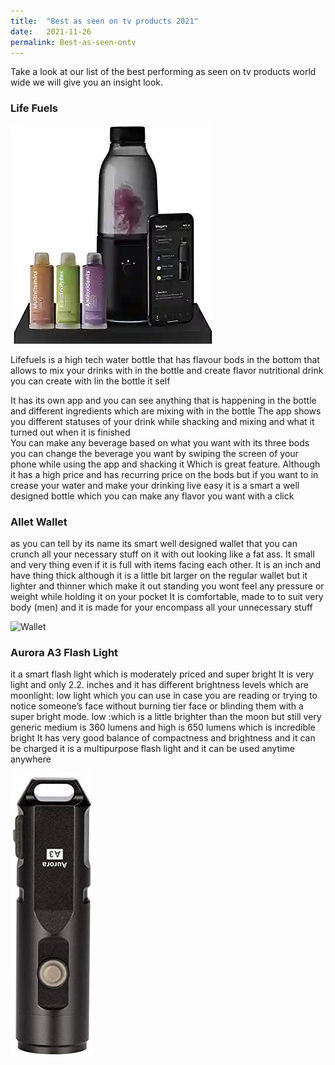 ```yaml
---
title:  "Best as seen on tv products 2021"
date:   2021-11-26
permalink: Best-as-seen-ontv
---
```



Take a look at our list of the best performing as seen on tv products world wide we will give you an insight look.

### Life Fuels
![Water Bottle](public/Lifefuels.webp)

Lifefuels is a high tech water bottle that has flavour bods in the bottom that allows to mix your drinks with in the bottle and create flavor nutritional drink you can create with lin the bottle it self

It has its own app and you can see anything that is happening in the bottle and different ingredients which are mixing with in the bottle 
The app shows you different statuses of your drink while shacking and mixing  and what it turned out when it is finished  
You can make any beverage based on what you want with its three bods you can change the beverage you want by swiping the screen of your phone while using the app and shacking it Which is great feature. 
Although it has a high price and has recurring price on the bods but if you want to in crease your water and make your drinking live easy it is a smart a well designed bottle which you can make any flavor you want with a click 
### Allet Wallet
as you can tell by its name its smart well designed wallet that you can crunch all your necessary stuff on it with out looking like a fat ass.
It small and very thing even if it is full with items facing each other. 
It is an inch and have thing thick although it is a little bit larger on the regular wallet but it lighter and thinner which make it out standing you wont feel any pressure or weight while holding it on your pocket
It is comfortable, made to to suit very body (men) and it is made for your encompass all your unnecessary stuff

![Wallet](public/Wallet.webp)

### Aurora A3 Flash Light

it a smart flash light which is moderately priced and super bright 
It is very light and only 2.2. inches and it has different brightness levels which are 
moonlight: low light which you can use in case you are reading or trying to notice someone’s face without burning tier face or blinding them with a super bright mode. 
 low :which is a little brighter than the moon but still very generic 
medium is 360 lumens and high is 650 lumens which is incredible bright 
It has very good balance of compactness and brightness and it can be charged it is a multipurpose flash light and it can be used anytime anywhere 

![Flash light](public/Aurora.jpg)



 










